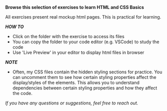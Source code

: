 **Browse this selection of exercises to learn HTML and CSS Basics**

All exercises present real mockup html pages. This is practical for learning. 

***HOW TO***
- Click on the folder with the exercise to access its files
- You can copy the folder to your code editor (e.g. VSCode) to study the code
- Use 'Live Preview' in your editor to display html files in browser 

***NOTE***
- Often, my CSS files contain the hidden styling sections for practice. You can uncomment them to see how certain styling properties affect the display/styles of the elements. This allows you to understand dependencies between certain styling properties and how they affect the code. 

*If you have any questions or suggestions, feel free to reach out.* 



